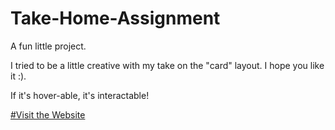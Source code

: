 # Take-Home-Assignment
A fun little project.

I tried to be a little creative with my take on the "card" layout. I hope you like it :).

If it's hover-able, it's interactable!

[#Visit the Website](https://gtzeal.github.io/take-home-assignment)
